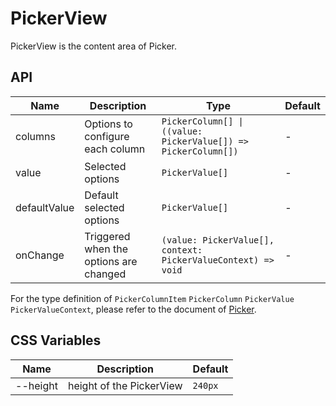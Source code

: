 # PickerView

PickerView is the content area of Picker.

<code src="./demos/basic.tsx"></code>

## API

| Name         | Description                            | Type                                                           | Default |
| ------------ | -------------------------------------- | -------------------------------------------------------------- | ------- |
| columns      | Options to configure each column       | `PickerColumn[] \| ((value: PickerValue[]) => PickerColumn[])` | -       |
| value        | Selected options                       | `PickerValue[]`                                                | -       |
| defaultValue | Default selected options               | `PickerValue[]`                                                | -       |
| onChange     | Triggered when the options are changed | `(value: PickerValue[], context: PickerValueContext) => void`  | -       |

For the type definition of `PickerColumnItem` `PickerColumn` `PickerValue` `PickerValueContext`, please refer to the document of [Picker](./picker).

## CSS Variables

| Name     | Description              | Default |
| -------- | ------------------------ | ------- |
| --height | height of the PickerView | `240px` |
